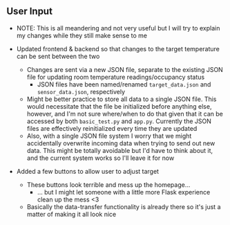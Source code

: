 ## User Input
* NOTE: This is all meandering and not very useful but I will try to explain my changes while they still make sense to me

* Updated frontend & backend so that changes to the target temperature can be sent between the two
    * Changes are sent via a new JSON file, separate to the existing JSON file for updating room temperature readings/occupancy status
        * JSON files have been named/renamed `target_data.json` and `sensor_data.json`, respectively
    * Might be better practice to store all data to a single JSON file. This would necessitate that the file be initialized before anything else, however, and I'm not sure where/when to do that given that it can be accessed by both `basic_test.py` and `app.py`. Currently the JSON files are effectively reinitialized every time they are updated
    * Also, with a single JSON file system I worry that we might accidentally overwrite incoming data when trying to send out new data. This might be totally avoidable but I'd have to think about it, and the current system works so I'll leave it for now

* Added a few buttons to allow user to adjust target
    * These buttons look terrible and mess up the homepage...
        * ... but I might let someone with a little more Flask experience clean up the mess <3
    * Basically the data-transfer functionality is already there so it's just a matter of making it all look nice